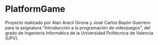 # PlatformGame
Proyecto realizado por Alan Aracil Girona y José Carlos Bayón Guerrero para la asignatura "Introducción a la programación de videojuegos", del grado de Ingeniería Informática de la Universidad Politécnica de Valencia (UPV).
